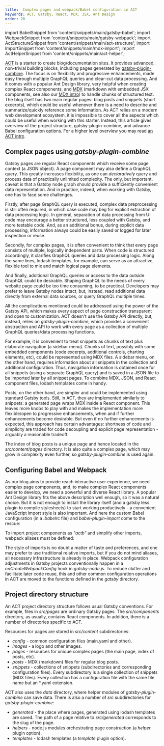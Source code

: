 ```yaml
---
title:  Complex pages and webpack/Babel configuration in ACT
keywords: ACT, Gatsby, React, MDX, JSX, Ant Design
order: 20
---
```

import BabelSnippet from 'content/snippets/main/gatsby-babel';
import WebpackSnippet from 'content/snippets/main/gatsby-webpack';
import ActStructureSnippet from 'content/snippets/main/act-structure';
import ImportSnippet from 'content/snippets/main/mdx-import';
import ActHelperSnippet from 'content/snippets/main/act-helper';

[ACT](https://github.com/act-labs/gatsby-starter-act-blog) is a starter to create blog/documentation sites. It provides advanced, non-trivial building blocks, including pages generated by [gatsby-plugin-combine](https://github.com/act-labs/gatsby-plugin-combine). The focus is on flexibility and progressive enhancements, made easy through multiple GraphQL queries and clear-cut data processing. And it comes with a popular Ant Design library, very helpful when creating complex React components, and [MDX](https://mdxjs.com/ "markdown with embedded React components") (markdown with embedded JSX components, see also our [MDX intro](/posts/mdx/ "MDX features overview")) to handle chunks of structured text. The blog itself has two main regular pages: blog posts and snippets (short excerpts), which could be useful whenever there is a need to describe and summarize/quickly reference some information. As ACT relies on a modern web development ecosystem, it is impossible to cover all the aspects which could be useful when working with this starter. Instead, this article gives overview of the project structure, gatsby-plugin-combine, and advance Babel configuration options. For a higher level overview you may read [an ACT intro](/posts/act-intro/ "High level ACT overview").  

## Complex pages using *gatsby-plugin-combine*

Gatsby pages are regular React components which receive some page context (a JSON object). A page component may also define a GraphQL query. This greatly increases flexibility, as one can *declaratively* query and process data of practically unlimited complexity. The only, but important, caveat is that a Gatsby node graph should provide a sufficiently convenient data representation. And in practice, indeed, when working with Gatsby, one has to face some challenges.

Firstly, after page GraphQL query is executed, complex data preprocessing is still often required, in which case code may beg for explicit extraction of data processing logic. In general, separation of data processing from UI code may encourage a better structured, less coupled with Gatsby, and more testable code. And, as an additional bonus, during explicit data processing, information always could be easily saved or logged for later inspection or reuse.

Secondly, for complex pages, it is often convenient to think that every page consists of multiple, logically independent parts. When code is structured accordingly, it clarifies GraphQL queries and data processing logic. Along the same lines, lodash templates, for example, can serve as an attractive, flexible tool to mix and match logical page elements.

And finally, additional GraphQL queries or access to the data outside GraphQL could be desirable. Shaping GraphQL to the needs of every website page could be too time consuming, to be practical. Developers may prefer to leave Gatsby nodes intact, but, instead, read additional data directly from external data sources, or query GraphQL multiple times.

All the complications mentioned could be addressed using the power of the Gatsby API, which makes every aspect of page construction transparent and open to customization. ACT doesn't use the Gatsby API directly, but, instead, relies on *gatsby-plugin-combine*, which provides a convenient abstraction and API to work with every page as a collection of multiple GraphQL queries/data processing functions.

For example, it is convenient to treat snippets as chunks of text plus elaborate navigation (a sidebar menu). Chunks of text, possibly with some embedded components (code excerpts, additional controls, charting elements, etc), could be represented using MDX files. A sidebar menu, on the other hand, requires information about all snippets in the collection and additional configuration. Thus, navigation information is obtained once for all snippets (using a separate GraphQL query) and is saved in a JSON file to be imported later by all snippet pages. To combine MDX, JSON, and React component files, lodash templates come in handy.


<ActHelperSnippet/>

Posts, on the other hand, are simpler and could be implemented using standard Gatsby tools. Still, in ACT, they are implemented similarly to snippets: a generated page wraps MDX inside a React component. This leaves more knobs to play with and makes the implementation more flexible/open to progressive enhancements, when and if further enhancements become desirable. But even if no further enhancements is expected, this approach has certain advantages: shortness of code and simplicity are traded for code decoupling and explicit page representation - arguably a reasonable tradeoff.

The index of blog posts is a unique page and hence located in the *src/content/pages* directory. It is also quite a complex page, which may grow in complexity even further, so *gatsby-plugin-combine* is used again.

## Configuring Babel and Webpack

As our blog aims to provide reach interactive user experience, we need complex page components, and, to make complex React components easier to develop, we need a powerful and diverse React library. A popular Ant Design library fits the above description well enough, so it was a natural choice. But it is not enough to install the library itself (and a gatsby less plugin to compile stylesheets) to start working productively - a convenient JavaScript import style is also important. And here the custom Babel configuration (in a *.babelrc* file) and *babel-plugin-import* come to the rescue:

<BabelSnippet/>

To import project components as *"actb"* and simplify other imports, webpack aliases must be defined:

<WebpackSnippet/>

The style of imports is no doubt a matter of taste and preferences, and one may prefer to use traditional relative imports, but if you do not mind aliases, all necessary infrastructure is already in place. Webpack configuration adjustments in Gatsby projects conventionally happen in a *onCreateWebpackConfig* hook in *gatsby-node.js*. To reduce clutter and facilitate later code reuse, this and other common configuration operations in ACT are moved to the functions defined in the *gatsby* directory.

## Project directory structure

An ACT project directory structure follows usual Gatsby conventions. For example, files in *src/pages* are ordinary Gatsby pages. The *src/components* directory, as usually, contains React components. In addition, there is a number of directories specific to ACT. 

Resources for pages are stored in *src/content* subdirectories:
- *config* - common configuration files (main.yaml and other).
- *images* - a logo and other images.
- *pages* - resources for unique complex pages (the main page, index of posts, etc).
- *posts* - MDX (markdown) files for regular blog posts.
- *snippets* - collections of snippets (subdirectories and corresponding configuration files). Every subdirectory is a single collection of snippets (MDX files). Every collection has a configuration file with the same file name but an \*.yaml extension.

ACT also uses the *data* directory, where helper modules of *gatsby-plugin-combine* can save data. There is also a number of *src* subdirectories for *gatsby-plugin-combine*:
- *generated* - the place where pages, generated using lodash templates are saved. The path of a page relative to *src/generated* corresponds to the slug of the page.
- *helpers* - node.js modules orchestrating page construction (a *helper* plugin option).
- *templates* - lodash templates (a *template* plugin option).

<ActStructureSnippet/>
